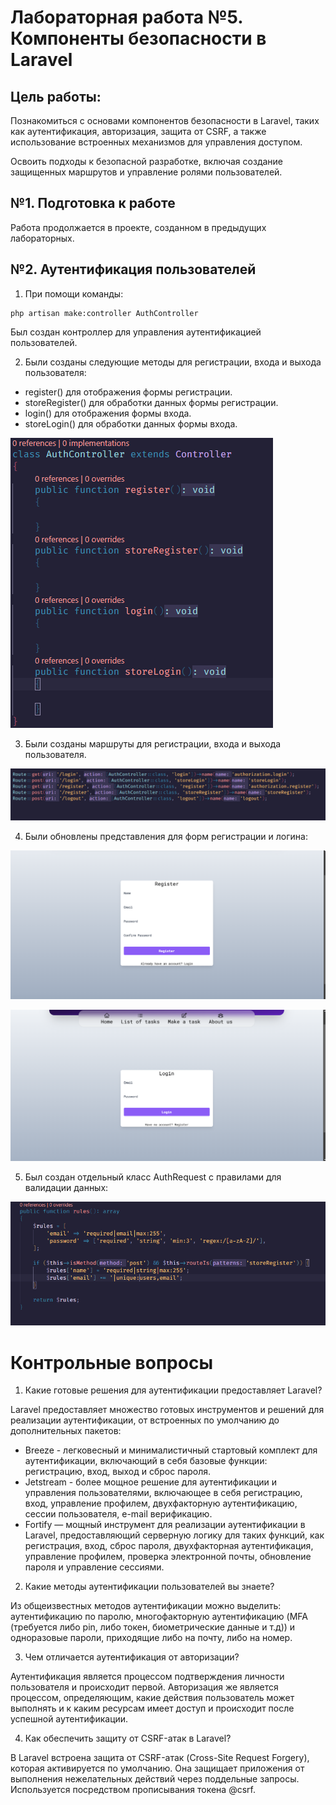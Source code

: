 # Лабораторная работа №5. Компоненты безопасности в Laravel

## Цель работы:

Познакомиться с основами компонентов безопасности в Laravel, таких как аутентификация, авторизация, защита от CSRF, а также использование встроенных механизмов для управления доступом.

Освоить подходы к безопасной разработке, включая создание защищенных маршрутов и управление ролями пользователей.

## №1. Подготовка к работе

Работа продолжается в проекте, созданном в предыдущих лабораторных.

## №2. Аутентификация пользователей

1. При помощи команды:

```
php artisan make:controller AuthController
```

Был создан контроллер для управления аутентификацией пользователей.

2. Были созданы следующие методы для регистрации, входа и выхода пользователя:

-   register() для отображения формы регистрации.
-   storeRegister() для обработки данных формы регистрации.
-   login() для отображения формы входа.
-   storeLogin() для обработки данных формы входа.

![alt text](image.png)

3. Были созданы маршруты для регистрации, входа и выхода пользователя.

![alt text](image-1.png)

4. Были обновлены представления для форм регистрации и логина:

![alt text](image-2.png)

![alt text](image-3.png)

5. Был создан отдельный класс AuthRequest с правилами для валидации данных:

![alt text](image-4.png)

# Контрольные вопросы

1. Какие готовые решения для аутентификации предоставляет Laravel?

Laravel предоставляет множество готовых инструментов и решений для реализации аутентификации, от встроенных по умолчанию до дополнительных пакетов:

-   Breeze - легковесный и минималистичный стартовый комплект для аутентификации, включающий в себя базовые функции: регистрацию, вход, выход и сброс пароля.
-   Jetstream - более мощное решение для аутентификации и управления пользователями, включающее в себя регистрацию, вход, управление профилем, двухфакторную аутентификацию, сессии пользователя, e-mail верификацию.
-   Fortify — мощный инструмент для реализации аутентификации в Laravel, предоставляющий серверную логику для таких функций, как регистрация, вход, сброс пароля, двухфакторная аутентификация, управление профилем, проверка электронной почты, обновление пароля и управление сессиями.

2. Какие методы аутентификации пользователей вы знаете?

Из общеизвестных методов аутентификации можно выделить: аутентификацию по паролю, многофакторную аутентификацию (MFA (требуется либо pin, либо токен, биометрические данные и т.д)) и одноразовые пароли, приходящие либо на почту, либо на номер.

3. Чем отличается аутентификация от авторизации?

Аутентификация является процессом подтверждения личности пользователя и происходит первой. Авторизация же является процессом, определяющим, какие действия пользователь может выполнять и к каким ресурсам имеет доступ и происходит после успешной аутентификации.

4. Как обеспечить защиту от CSRF-атак в Laravel?

В Laravel встроена защита от CSRF-атак (Cross-Site Request Forgery), которая активируется по умолчанию. Она защищает приложения от выполнения нежелательных действий через поддельные запросы. Используется посредством прописывания токена @csrf.
